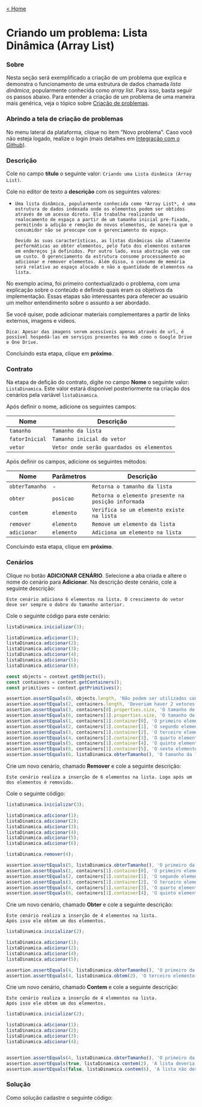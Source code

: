 [< Home](/smalg-platform)

# Criando um problema: Lista Dinâmica (Array List)

### Sobre

Nesta seção será exemplificado a criação de um problema que explica e demonstra o funcionamento de uma estrutura de dados chamada *lista dinâmica*, popularmente conhecida como *array list*. Para isso, basta seguir os passos abaixo. Para entender a criação de um problema de uma maneira mais genérica, veja o tópico sobre [Criação de problemas](/smalg-platform/problems/creation).

### Abrindo a tela de criação de problemas

No menu lateral da plataforma, clique no item "Novo problema". Caso você não esteja logado, realize o login (mais detalhes em [Integração com o Github](/smalg-platform/github-integration)).

### Descrição

Cole no campo **título** o seguinte valor: `Criando uma Lista dinâmica (Array List)`.

Cole no editor de texto a **descrição** com os seguintes valores:

* ```
  Uma lista dinâmica, popularmente conhecida como *Array List*, é uma estrutura de dados indexada onde os elementos podem ser obtidos através de um acesso direto. Ela trabalha realizando um realocamento de espaço a partir de um tamanho inicial pre-fixado, permitindo a adição e remoção de novos elementos, de maneira que o consumidor não se preocupe com o gerenciamento do espaço.

  Devido às suas características, as listas dinâmicas são altamente performáticas ao obter elementos, pelo fato dos elementos estarem em endereços já definidos. Por outro lado, essa abstração vem com um custo. O gerenciamento da estrutura consome processamento ao adicionar e remover elementos. Além disso, o consumo de memória será relativo ao espaço alocado e não a quantidade de elementos na lista.
  ```

No exemplo acima, foi primeiro contextualizado o problema, com uma explicação sobre o conteúdo e definido quais eram os objetivos da implementação. Essas etapas são interessantes para oferecer ao usuário um melhor entendimento sobre o assunto a ser abordado.

Se você quiser, pode adicionar materiais complementares a partir de links externos, imagens e vídeos.

`Dica: Apesar das imagens serem acessíveis apenas através de url, é possível hospedá-las em serviços presentes na Web como o Google Drive e One Drive.`

Concluindo esta etapa, clique em **próximo**.

### Contrato

Na etapa de defição do contrato, digite no campo **Nome** o seguinte valor: `ListaDinamica`. Este valor estará disponível posteriormente na criação dos cenários pela variável `listaDinamica`.

Após definir o nome, adicione os seguintes campos:

| Nome | Descrição |
|-|-|
| `tamanho` | `Tamanho da lista` |
| `fatorInicial` | `Tamanho inicial do vetor` |
| `vetor` | `Vetor onde serão guardados os elementos` |

Após definir os campos, adicione os seguintes métodos:

| Nome | Parâmetros | Descrição | 
|-|-|-|
| `obterTamanho` | - | `Retorna o tamanho da lista` |
| `obter` | `posicao` | `Retorna o elemento presente na posição informada` |
| `contem` | `elemento` | `Verifica se um elemento existe na lista` |
| `remover` | `elemento` | `Remove um elemento da lista` |
| `adicionar` | `elemento` | `Adiciona um elemento na lista` |

Concluindo esta etapa, clique em **próximo**.

### Cenários

Clique no botão **ADICIONAR CENÁRIO**. Selecione a aba criada e altere o nome do cenário para **Adicionar**. Na descrição deste cenário, cole a seguinte descrição:

```
Este cenário adiciona 6 elementos na lista. O crescimento do vetor deve ser sempre o dobro do tamanho anterior.
```

Cole o seguinte código para este cenário:

```javascript
listaDinamica.inicializar(3);

listaDinamica.adicionar(1);
listaDinamica.adicionar(2);
listaDinamica.adicionar(3);
listaDinamica.adicionar(4);
listaDinamica.adicionar(5);
listaDinamica.adicionar(6);

const objects = context.getObjects();
const containers = context.getContainers();
const primitives = context.getPrimitives();

assertion.assertEquals(0, objects.length, 'Não podem ser utilizados containers nesse problema.');
assertion.assertEquals(2, containers.length, 'Deveriam haver 2 vetores. Um com o tamanho inicial, outro com o dobro do tamanho e os novos valores');
assertion.assertEquals(3, containers[0].properties.size, 'O tamanho do container inicial deveria ser 3.');
assertion.assertEquals(6, containers[1].properties.size, 'O tamanho do segundo container deveria ser 6.');
assertion.assertEquals(1, containers[1].container[0], 'O primeiro elemento deveria ser 1.');
assertion.assertEquals(2, containers[1].container[1], 'O segundo elemento deveria ser 2.');
assertion.assertEquals(3, containers[1].container[2], 'O terceiro elemento deveria ser 3.');
assertion.assertEquals(4, containers[1].container[3], 'O quarto elemento deveria ser 4.');
assertion.assertEquals(5, containers[1].container[4], 'O quinto elemento deveria ser 5.');
assertion.assertEquals(6, containers[1].container[5], 'O sexto elemento deveria ser 6.');
assertion.assertEquals(6, listaDinamica.obterTamanho(), 'O tamanho da lista deveria ser 6.');
```

Crie um novo cenário, chamado **Remover** e cole a seguinte descrição:

```
Este cenário realiza a inserção de 6 elementos na lista. Logo após um dos elementos é removido.
```

Cole o seguinte código:

```javascript
listaDinamica.inicializar(3);

listaDinamica.adicionar(1);
listaDinamica.adicionar(2);
listaDinamica.adicionar(3);
listaDinamica.adicionar(4);
listaDinamica.adicionar(5);
listaDinamica.adicionar(6);

listaDinamica.remover(4);

assertion.assertEquals(5, listaDinamica.obterTamanho(), 'O primeiro da lista deveria ser 5.');
assertion.assertEquals(1, containers[1].container[0], 'O primeiro elemento deveria ser 1.');
assertion.assertEquals(2, containers[1].container[1], 'O segundo elemento deveria ser 2.');
assertion.assertEquals(3, containers[1].container[2], 'O terceiro elemento deveria ser 3.');
assertion.assertEquals(4, containers[1].container[3], 'O quarto elemento deveria ser 4.');
assertion.assertEquals(6, containers[1].container[4], 'O quinto elemento deveria ser 6.');
```

Crie um novo cenário, chamado **Obter** e cole a seguinte descrição:

```
Este cenário realiza a inserção de 4 elementos na lista. 
Após isso ele obtem um dos elementos.
```

```javascript
listaDinamica.inicializar(2);

listaDinamica.adicionar(1);
listaDinamica.adicionar(2);
listaDinamica.adicionar(4);
listaDinamica.adicionar(5);

assertion.assertEquals(4, listaDinamica.obterTamanho(), 'O primeiro da lista deveria ser 5.');;
assertion.assertEquals(4, listaDinamica.obtem(2), 'O terceiro elemento deveria ser 4.');
```

Crie um novo cenário, chamado **Contem** e cole a seguinte descrição:

```
Este cenário realiza a inserção de 4 elementos na lista. 
Após isso ele obtem um dos elementos.
```

```javascript
listaDinamica.inicializar(2);

listaDinamica.adicionar(1);
listaDinamica.adicionar(2);
listaDinamica.adicionar(3);
listaDinamica.adicionar(4);


assertion.assertEquals(4, listaDinamica.obterTamanho(), 'O primeiro da lista deveria ser 5.');
assertion.assertEquals(true, listaDinamica.contem(2), 'A lista deveria conter o elemento 2.');
assertion.assertEquals(false, listaDinamica.contem(6), 'A lista não deveria conter o elemento 6.');
```

### Solução

Como solução cadastre o seguinte código:

```javascript
```